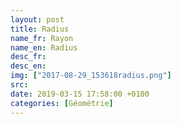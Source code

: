 ```yaml
---
layout: post
title: Radius
name_fr: Rayon
name_en: Radius
desc_fr: 
desc_en: 
img: ["2017-08-29_153618radius.png"]
src: 
date: 2019-03-15 17:58:00 +0100
categories: [Géométrie]
---
```

